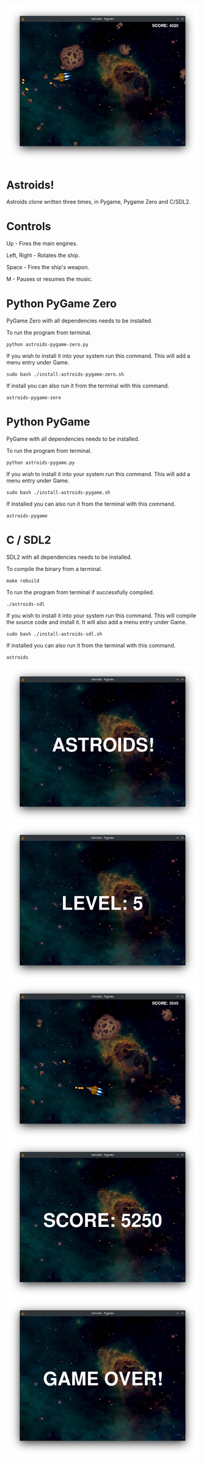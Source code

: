 ![Screenshot](screenshots/Astroids2.png)
# Astroids!

Astroids clone written three times, in Pygame, Pygame Zero and C/SDL2.


# Controls

Up - Fires the main engines.

Left, Right - Rotates the ship.

Space - Fires the ship's weapon.

M - Pauses or resumes the music.


# Python PyGame Zero

PyGame Zero with all dependencies needs to be installed.

To run the program from terminal.

    python astroids-pygame-zero.py


If you wish to install it into your system run this command. This will add a menu entry under Game.

    sudo bash ./install-astroids-pygame-zero.sh


If install you can also run it from the terminal with this command.

    astroids-pygame-zero


# Python PyGame

PyGame with all dependencies needs to be installed.

To run the program from terminal.

    python astroids-pygame.py


If you wish to install it into your system run this command. This will add a menu entry under Game.

    sudo bash ./install-astroids-pygame.sh


If installed you can also run it from the terminal with this command.

    astroids-pygame


# C / SDL2

SDL2 with all dependencies needs to be installed.

To compile the binary from a terminal.

    make rebuild


To run the program from terminal if successfully compiled.

    ./astroids-sdl


If you wish to install it into your system run this command. This will compile the source code and install it. It will also add a menu entry under Game.

    sudo bash ./install-astroids-sdl.sh


If installed you can also run it from the terminal with this command.

    astroids

![Screenshot](screenshots/Astroids3.png)
![Screenshot](screenshots/Astroids4.png)
![Screenshot](screenshots/Astroids5.png)
![Screenshot](screenshots/Astroids6.png)
![Screenshot](screenshots/Astroids7.png)
